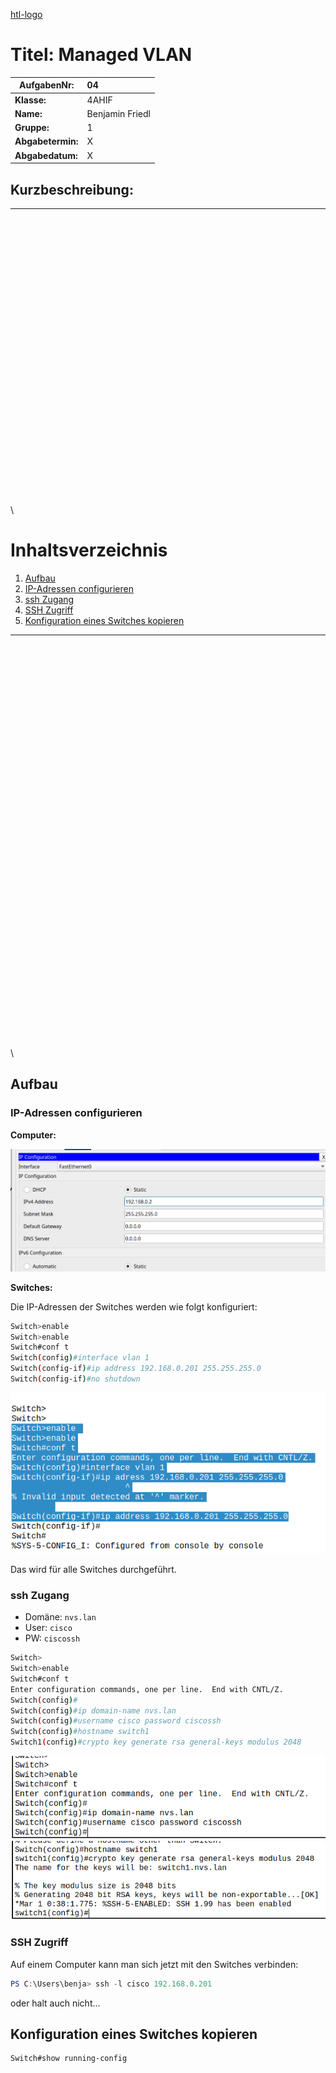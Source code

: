 [htl-logo](htl-logo.png)

# **Titel: Managed VLAN**

| **AufgabenNr:** | 04 |
|---|:---|
| **Klasse:** | 4AHIF |
| **Name:** | Benjamin Friedl |
| **Gruppe:** | 1 |
| **Abgabetermin:** | X |
| **Abgabedatum:** | X |

## **Kurzbeschreibung:**



---
\
\
\
\
\
\
\
\
\
\
\
\
\
\
\
\
\
\
\
\
\
\
\
\
\
\
\
\

# Inhaltsverzeichnis

1. [Aufbau](#aufbau)
2. [IP-Adressen configurieren](#ip-adressen-configurieren)
3. [ssh Zugang](#ssh-zugang)
4. [SSH Zugriff](#ssh-zugriff)
5. [Konfiguration eines Switches kopieren](#konfiguration-eines-switches-kopieren)

---
\
\
\
\
\
\
\
\
\
\
\
\
\
\
\
\
\
\
\
\
\
\
\
\
\
\
\
\
\
\
\
\
\
\
\
\
\
\
\

## Aufbau



### IP-Adressen configurieren

**Computer:**

![alt text](image.png)

**Switches:**

Die IP-Adressen der Switches werden wie folgt konfiguriert:

```bash
Switch>enable 
Switch>enable
Switch#conf t
Switch(config)#interface vlan 1
Switch(config-if)#ip address 192.168.0.201 255.255.255.0
Switch(config-if)#no shutdown
```

![alt text](image-1.png)

Das wird für alle Switches durchgeführt.

### ssh Zugang

- Domäne: `nvs.lan`
- User: `cisco`
- PW: `ciscossh`

```bash
Switch>
Switch>enable
Switch#conf t
Enter configuration commands, one per line.  End with CNTL/Z.
Switch(config)#
Switch(config)#ip domain-name nvs.lan
Switch(config)#username cisco password ciscossh
Switch(config)#hostname switch1
Switch1(config)#crypto key generate rsa general-keys modulus 2048
```

![alt text](image-2.png)
![alt text](image-4.png)

### SSH Zugriff

Auf einem Computer kann man sich jetzt mit den Switches verbinden:

```powershell
PS C:\Users\benja> ssh -l cisco 192.168.0.201
```

oder halt auch nicht...

## Konfiguration eines Switches kopieren

```bash
Switch#show running-config
```
